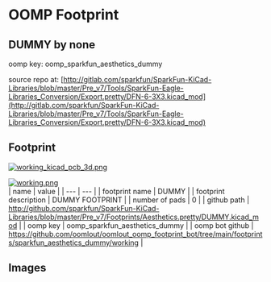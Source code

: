 # OOMP Footprint  
## DUMMY  by none  
  
oomp key: oomp_sparkfun_aesthetics_dummy  
  
source repo at: [http://gitlab.com/sparkfun/SparkFun-KiCad-Libraries/blob/master/Pre_v7/Tools/SparkFun-Eagle-Libraries_Conversion/Export.pretty/DFN-6-3X3.kicad_mod](http://gitlab.com/sparkfun/SparkFun-KiCad-Libraries/blob/master/Pre_v7/Tools/SparkFun-Eagle-Libraries_Conversion/Export.pretty/DFN-6-3X3.kicad_mod)  
## Footprint  
  
[![working_kicad_pcb_3d.png](working_kicad_pcb_3d_600.png)](working_kicad_pcb_3d.png)  
  
[![working.png](working_600.png)](working.png)  
| name | value | 
| --- | --- | 
| footprint name | DUMMY | 
| footprint description | DUMMY FOOTPRINT | 
| number of pads | 0 | 
| github path | http://github.com/sparkfun/SparkFun-KiCad-Libraries/blob/master/Pre_v7/Footprints/Aesthetics.pretty/DUMMY.kicad_mod | 
| oomp key | oomp_sparkfun_aesthetics_dummy | 
| oomp bot github | https://github.com/oomlout/oomlout_oomp_footprint_bot/tree/main/footprints/sparkfun_aesthetics_dummy/working | 
## Images  
